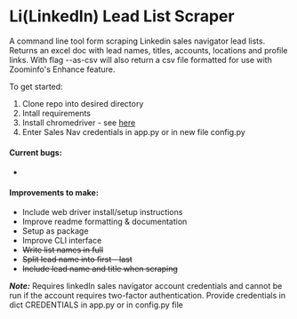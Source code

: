 # Li(LinkedIn) Lead List Scraper

A command line tool form scraping Linkedin sales navigator lead lists. Returns an excel doc with lead names, titles, accounts, locations and profile links.
With flag --as-csv will also return a csv file formatted for use with Zoominfo's Enhance feature.

To get started:

1. Clone repo into desired directory
2. Intall requirements
3. Install chromedriver - see [here](https://sites.google.com/chromium.org/driver/getting-started)
4. Enter Sales Nav credentials in app.py or in new file config.py

#### Current bugs:

-

#### Improvements to make:

- Include web driver install/setup instructions
- Improve readme formatting & documentation
- Setup as package
- Improve CLI interface
- ~~Write list names in full~~
- ~~Split lead name into first - last~~
- ~~Include lead name and title when scraping~~

**_Note:_** Requires linkedIn sales navigator account credentials and cannot be run if the account requires two-factor authentication. Provide credentials in dict CREDENTIALS in app.py or in config.py file

